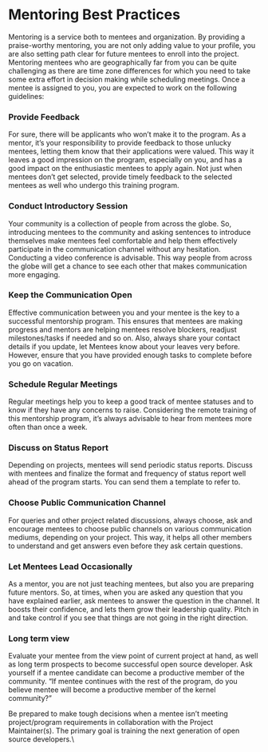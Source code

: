 # Mentoring Best Practices

Mentoring is a service both to mentees and organization. By providing a praise-worthy mentoring, you are not only adding value to your profile, you are also setting path clear for future mentees to enroll into the project. Mentoring mentees who are geographically far from you can be quite challenging as there are time zone differences for which you need to take some extra effort in decision making while scheduling meetings. Once a mentee is assigned to you, you are expected to work on the following guidelines:

### **Provide Feedback**

For sure, there will be applicants who won’t make it to the program. As a mentor, it’s your responsibility to provide feedback to those unlucky mentees, letting them know that their applications were valued. This way it leaves a good impression on the program, especially on you, and has a good impact on the enthusiastic mentees to apply again. Not just when mentees don’t get selected, provide timely feedback to the selected mentees as well who undergo this training program.

### **Conduct Introductory Session**

Your community is a collection of people from across the globe. So, introducing mentees to the community and asking sentences to introduce themselves make mentees feel comfortable and help them effectively participate in the communication channel without any hesitation. Conducting a video conference is advisable. This way people from across the globe will get a chance to see each other that makes communication more engaging.

### **Keep the Communication Open**

Effective communication between you and your mentee is the key to a successful mentorship program. This ensures that mentees are making progress and mentors are helping mentees resolve blockers, readjust milestones/tasks if needed and so on. Also, always share your contact details if you update, let Mentees know about your leaves very before. However, ensure that you have provided enough tasks to complete before you go on vacation.

### **Schedule Regular Meetings**

Regular meetings help you to keep a good track of mentee statuses and to know if they have any concerns to raise. Considering the remote training of this mentorship program, it’s always advisable to hear from mentees more often than once a week.

### **Discuss on Status Report**

Depending on projects, mentees will send periodic status reports. Discuss with mentees and finalize the format and frequency of status report well ahead of the program starts. You can send them a template to refer to.

### **Choose Public Communication Channel**

For queries and other project related discussions, always choose, ask and encourage mentees to choose public channels on various communication mediums, depending on your project. This way, it helps all other members to understand and get answers even before they ask certain questions.

### **Let Mentees Lead Occasionally**

As a mentor, you are not just teaching mentees, but also you are preparing future mentors. So, at times, when you are asked any question that you have explained earlier, ask mentees to answer the question in the channel. It boosts their confidence, and lets them grow their leadership quality. Pitch in and take control if you see that things are not going in the right direction.

### **Long term view**

Evaluate your mentee from the view point of current project at hand, as well as long term prospects to become successful open source developer. Ask yourself if a mentee candidate can become a productive member of the community. “If mentee continues with the rest of the program, do you believe mentee will become a productive member of the kernel community?”

Be prepared to make tough decisions when a mentee isn’t meeting project/program requirements in collaboration with the Project Maintainer(s). The primary goal is training the next generation of open source developers.\\
